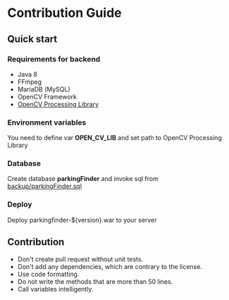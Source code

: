 # Contribution Guide

## Quick start
### Requirements for backend
- Java 8
- FFmpeg
- MariaDB (MySQL)
- OpenCV Framework
- [OpenCV Processing Library](https://github.com/atduskgreg/opencv-processing/releases)

### Environment variables
You need to define var **OPEN_CV_LIB** and set path to OpenCV Processing Library

### Database
Create database **parkingFinder** and invoke sql from [backup/parkingFinder.sql](backup/parkingFinder.sql)

### Deploy 
Deploy parkingfinder-${version}.war to your server


## Contribution
- Don't create pull request without unit tests.
- Don't add any dependencies, which are contrary to the license.
- Use code formatting.
- Do not write the methods that are more than 50 lines.
- Call variables intelligently.
